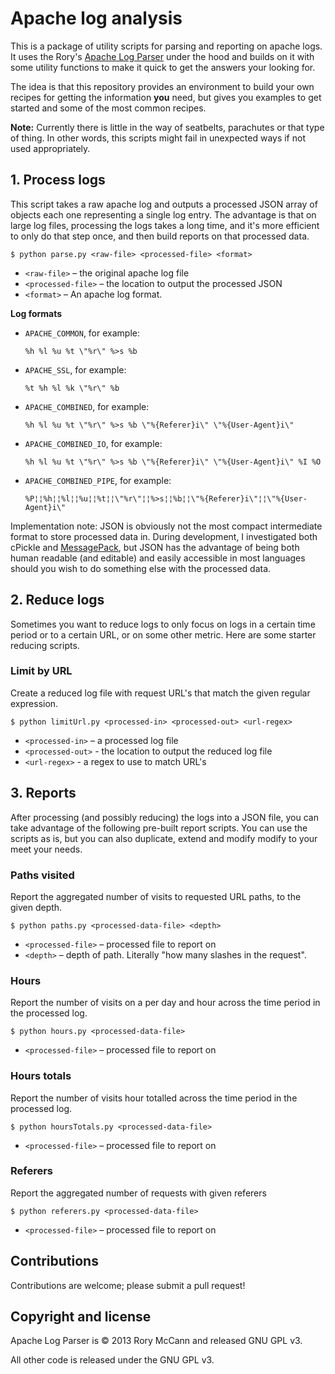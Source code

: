# Apache log analysis

This is a package of utility scripts for parsing and reporting on apache logs. 
It uses the Rory's [Apache Log Parser](https://github.com/rory/apache-log-parser) 
under the hood and builds on it with some utility functions to make it quick to 
get the answers your looking for. 

The idea is that this repository provides an environment to build your own 
recipes for getting the information **you** need, but gives you examples to 
get started and some of the most common recipes. 


**Note:** Currently there is little in the way of seatbelts, parachutes or that type of thing. In other words, this scripts might fail in unexpected ways if not used appropriately.

## 1. Process logs
    
This script takes a raw apache log and outputs a processed JSON array of 
objects each one representing a single log entry. The advantage is that on 
large log files, processing the logs takes a long time, and it's more efficient
to only do that step once, and then build reports on that processed data.

    $ python parse.py <raw-file> <processed-file> <format>

* `<raw-file>` – the original apache log file
* `<processed-file>` – the location to output the processed JSON
* `<format>` – An apache log format. 


**Log formats**

* `APACHE_COMMON`, for example:  
  ```
  %h %l %u %t \"%r\" %>s %b
  ```
* `APACHE_SSL`, for example:  
  ```
  %t %h %l %k \"%r\" %b
  ```
* `APACHE_COMBINED`, for example:  
  ```
  %h %l %u %t \"%r\" %>s %b \"%{Referer}i\" \"%{User-Agent}i\"
  ```
* `APACHE_COMBINED_IO`, for example:  
  ```
  %h %l %u %t \"%r\" %>s %b \"%{Referer}i\" \"%{User-Agent}i\" %I %O
  ```
* `APACHE_COMBINED_PIPE`, for example:  
  ```
  %P¦¦%h¦¦%l¦¦%u¦¦%t¦¦\"%r\"¦¦%>s¦¦%b¦¦\"%{Referer}i\"¦¦\"%{User-Agent}i\"
  ```

Implementation note: JSON is obviously not the most compact intermediate format
to store processed data in. During development, I investigated both cPickle and 
[MessagePack](http://msgpack.org/index.html), but JSON has the advantage of 
being both human readable (and editable) and easily accessible in most
languages should you wish to do something else with the processed data.

## 2. Reduce logs

Sometimes you want to reduce logs to only focus on logs in a certain time 
period or to a certain URL, or on some other metric. Here are some starter
reducing scripts.

### Limit by URL

Create a reduced log file with request URL's that match the given regular
expression.

    $ python limitUrl.py <processed-in> <processed-out> <url-regex>

* `<processed-in>` – a processed log file
* `<processed-out>` - the location to output the reduced log file
* `<url-regex>` - a regex to use to match URL's


## 3. Reports

After processing (and possibly reducing) the logs into a JSON file, you can 
take advantage of the following pre-built report scripts. You can use the 
scripts as is, but you can also duplicate, extend and modify modify to your 
meet your needs. 

### Paths visited

Report the aggregated number of visits to requested URL paths, to the given depth.

    $ python paths.py <processed-data-file> <depth>

* `<processed-file>` – processed file to report on
* `<depth>` – depth of path. Literally "how many slashes in the request".

### Hours

Report the number of visits on a per day and hour across the time period in the
processed log.

    $ python hours.py <processed-data-file>

* `<processed-file>` – processed file to report on

### Hours totals

Report the number of visits hour totalled across the time period in the
processed log.

    $ python hoursTotals.py <processed-data-file>

* `<processed-file>` – processed file to report on

### Referers

Report the aggregated number of requests with given referers

    $ python referers.py <processed-data-file>

* `<processed-file>` – processed file to report on


## Contributions

Contributions are welcome; please submit a pull request!


## Copyright and license 

Apache Log Parser is © 2013 Rory McCann and released GNU GPL v3.

All other code is released under the GNU GPL v3.